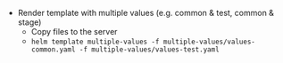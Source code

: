 * Render template with multiple values (e.g. common & test, common & stage)
    * Copy files to the server
    * `helm template multiple-values -f multiple-values/values-common.yaml -f multiple-values/values-test.yaml`